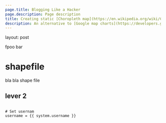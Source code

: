 ```yaml
---
page.title: Blogging Like a Hacker
page.description: Page description
title: Creating static [Choropleth map](https://en.wikipedia.org/wiki/Choropleth_map) images with [Mapbox](https://www.mapbox.com/) and [Shapefiles](https://en.wikipedia.org/wiki/Shapefile)
description: An alternative to [Google map charts](https://developers.google.com/chart/image/docs/gallery/new_map_charts)
---
```


layout: post



fpoo bar

# shapefile

bla bla shape file

## lever 2


```pyton

# Set usernam
username = {{ system.username }}

```
